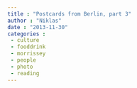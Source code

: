 ```yaml
---
title : "Postcards from Berlin, part 3"
author : "Niklas"
date : "2013-11-30"
categories : 
 - culture
 - fooddrink
 - morrissey
 - people
 - photo
 - reading
---
```



